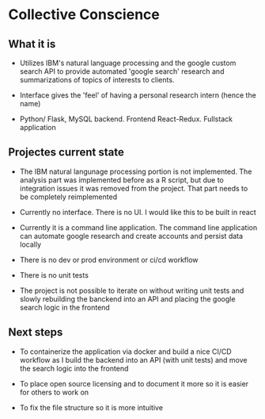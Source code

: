 # Collective Conscience

## What it is

- Utilizes IBM's natural language processing and the google custom search API to provide automated 'google search' research and summarizations of topics of interests to clients.

- Interface gives the 'feel' of having a personal research intern (hence the name)

- Python/ Flask,  MySQL backend. Frontend React-Redux. Fullstack application
## Projectes current state

- The IBM natural langunage processing portion is not implemented. The analysis part  was implemented before as a R script, but due to integration issues it was removed from the project. That part needs to be completely reimplemented

- Currently no interface. There is no UI. I would like this to be built in react

- Currently it is a command line application. The command line application can automate google research and create accounts and persist data locally

- There is no dev or prod environment or ci/cd workflow

- There is no unit tests

- The project is not possible to iterate on without writing unit tests and slowly rebuilding the banckend into an API and placing the google search logic in the frontend

## Next steps

- To containerize the application via docker and build a nice CI/CD workflow as I build the backend into an API (with unit tests) and move the search logic into the frontend

- To place open source licensing and to document it more so it is easier for others to work on

- To fix the file structure so it is more intuitive
